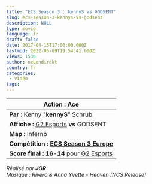 ```yaml
---
title: "ECS Season 3 : kennyS vs GODSENT"
slug: ecs-season-3-kennys-vs-godsent
description: NULL
type: movie
language: fr
draft: false
date: 2017-04-15T17:00:00.000Z
lastmod: 2022-05-09T19:54:41.000Z
views: 1530
author: neLendirekt
country: fr
categories:
 - Vidéo
tags:
---
```

| **Action :** Ace                                                                                                   |
| ------------------------------------------------------------------------------------------------------------------ |
| **Par :** Kenny "**kennyS**" Schrub                                                                                |
| **Affiche :** [G2 Esports](http://wiki.teamliquid.net/counterstrike/G2%5FEsports "G2 Esports") **vs** GODSENT      |
| **Map :** Inferno                                                                                                  |
| **Compétition : [ECS Season 3 Europe](/tournament/esl-pro-league-s5-europe/49)**                                   |
| **Score final : 16**\-**14** pour [G2 Esports](http://wiki.teamliquid.net/counterstrike/G2%5FEsports "G2 Esports") |

  
_Réalisé par **JOR**_  
_Musique : Rivero & Anna Yvette - Heaven \[NCS Release\]_
